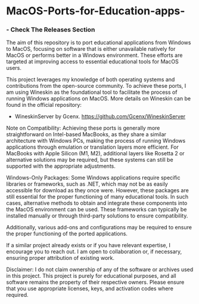 # MacOS-Ports-for-Education-apps-

### - Check The Releases Section

The aim of this repository is to port educational applications from Windows to MacOS, focusing on software that is either 
unavailable natively for MacOS or performs better in a Windows environment. 
These efforts are targeted at improving access to essential educational tools for MacOS users.

This project leverages my knowledge of both operating systems and contributions from the open-source community.
To achieve these ports, I am using Wineskin as the foundational tool to facilitate the process of running Windows applications on MacOS.
More details on Wineskin can be found in the official repository:
- WineskinServer by Gcenx. https://github.com/Gcenx/WineskinServer

Note on Compatibility: Achieving these ports is generally more straightforward on Intel-based MacBooks, as they share a similar architecture with Windows PCs, making the process of running Windows applications through emulation or translation layers more efficient. For MacBooks with Apple Silicon (M1, M2), additional layers like Rosetta 2 or alternative solutions may be required, but these systems can still be supported with the appropriate adjustments.

Windows-Only Packages: Some Windows applications require specific libraries or frameworks, such as .NET, which may not be as easily accessible for download as they once were. However, these packages are still essential for the proper functioning of many educational tools. In such cases, alternative methods to obtain and integrate these components into the MacOS environment can be used. These frameworks can typically be installed manually or through third-party solutions to ensure compatibility.

Additionally, various add-ons and configurations may be required to ensure the proper functioning of the ported applications.

If a similar project already exists or if you have relevant expertise, I encourage you to reach out. 
I am open to collaboration or, if necessary, ensuring proper attribution of existing work.

Disclaimer:
I do not claim ownership of any of the software or archives used in this project. 
This project is purely for educational purposes, and all software remains the property of their respective owners.
Please ensure that you use appropriate licenses, keys, and activation codes where required.


